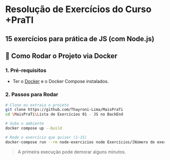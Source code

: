 # Resolução de Exercícios do Curso +PraTI

## 15 exercícios para prática de JS (com Node.js)

## 🐳 Como Rodar o Projeto via Docker

### 1. Pré-requisitos

- Ter o [Docker](https://www.docker.com/) e o Docker Compose instalados.

### 2. Passos para Rodar

```bash
# Clone ou extraia o projeto
git clone https://github.com/Thayroni-Lima/MaisPraTi
cd \MaisPraTi\Lista de Exercícios 01 - JS no BackEnd

# Suba o ambiente
docker compose up --build

# Rode o exercício que quiser (1-15)
docker-compose run --rm node-exercicios node Exercícios/[Número do exercício aqui].js

```

> A primeira execução pode demorar alguns minutos.
